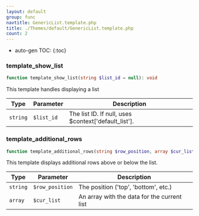 ```yaml
---
layout: default
group: func
navtitle: GenericList.template.php
title: ./Themes/default/GenericList.template.php
count: 2
---
```

* auto-gen TOC:
{:toc}
### template_show_list

```php
function template_show_list(string $list_id = null): void
```
This template handles displaying a list



Type|Parameter|Description
---|---|---
`string`|`$list_id`|The list ID\. If null, uses $context\['default\_list'\]\.

### template_additional_rows

```php
function template_additional_rows(string $row_position, array $cur_list): void
```
This template displays additional rows above or below the list.



Type|Parameter|Description
---|---|---
`string`|`$row_position`|The position \('top', 'bottom', etc\.\)
`array`|`$cur_list`|An array with the data for the current list

